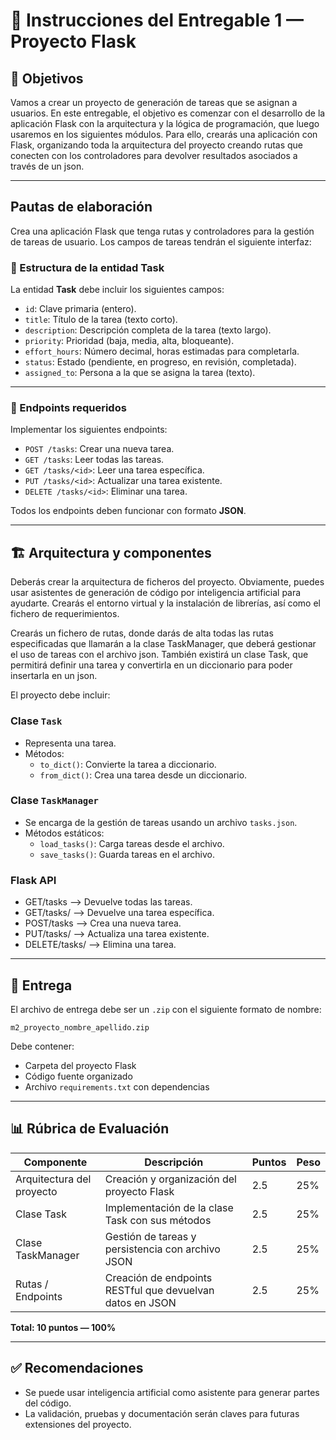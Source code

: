 
# 📘 Instrucciones del Entregable 1 — Proyecto Flask

## 🎯 Objetivos

Vamos a crear un proyecto de generación de tareas que se asignan a usuarios. En este entregable, el objetivo es comenzar con el desarrollo de la aplicación Flask con la arquitectura y la lógica de programación, que luego usaremos en los siguientes módulos. Para ello, crearás una aplicación con Flask, organizando toda la arquitectura del proyecto creando rutas que conecten con los controladores para devolver resultados asociados a través de un json.

---

## Pautas de elaboración

Crea una aplicación Flask que tenga rutas y controladores para la gestión de tareas de usuario. Los campos de tareas tendrán el siguiente interfaz:

### 📝 Estructura de la entidad Task

La entidad **Task** debe incluir los siguientes campos:

- `id`: Clave primaria (entero).
- `title`: Título de la tarea (texto corto).
- `description`: Descripción completa de la tarea (texto largo).
- `priority`: Prioridad (baja, media, alta, bloqueante).
- `effort_hours`: Número decimal, horas estimadas para completarla.
- `status`: Estado (pendiente, en progreso, en revisión, completada).
- `assigned_to`: Persona a la que se asigna la tarea (texto).

---

### 🔗 Endpoints requeridos

Implementar los siguientes endpoints:

- `POST /tasks`: Crear una nueva tarea.
- `GET /tasks`: Leer todas las tareas.
- `GET /tasks/<id>`: Leer una tarea específica.
- `PUT /tasks/<id>`: Actualizar una tarea existente.
- `DELETE /tasks/<id>`: Eliminar una tarea.

Todos los endpoints deben funcionar con formato **JSON**.

---

## 🏗️ Arquitectura y componentes

Deberás crear la arquitectura de ficheros del proyecto. Obviamente, puedes usar asistentes de generación de código por inteligencia artificial para ayudarte. Crearás el entorno virtual y la instalación de librerías, así como el fichero de requerimientos.

Crearás un fichero de rutas, donde darás de alta todas las rutas especificadas que llamarán a la clase TaskManager, que deberá gestionar el uso de tareas con el archivo json. También existirá un clase Task, que permitirá definir una tarea y convertirla en un diccionario para poder insertarla en un json.

El proyecto debe incluir:

### Clase `Task`
- Representa una tarea.
- Métodos:
  - `to_dict()`: Convierte la tarea a diccionario.
  - `from_dict()`: Crea una tarea desde un diccionario.

### Clase `TaskManager`
- Se encarga de la gestión de tareas usando un archivo `tasks.json`.
- Métodos estáticos:
  - `load_tasks()`: Carga tareas desde el archivo.
  - `save_tasks()`: Guarda tareas en el archivo.

### Flask API
 - GET/tasks --> Devuelve todas las tareas.
 - GET/tasks/<id> --> Devuelve una tarea específica.
 - POST/tasks --> Crea una nueva tarea.
 - PUT/tasks/<id> --> Actualiza una tarea existente.
 - DELETE/tasks/<id> --> Elimina una tarea.

---

## 📁 Entrega

El archivo de entrega debe ser un `.zip` con el siguiente formato de nombre:

```
m2_proyecto_nombre_apellido.zip
```

Debe contener:

- Carpeta del proyecto Flask
- Código fuente organizado
- Archivo `requirements.txt` con dependencias

---

## 📊 Rúbrica de Evaluación

| Componente              | Descripción                                                                  | Puntos | Peso |
|------------------------|-------------------------------------------------------------------------------|--------|------|
| Arquitectura del proyecto | Creación y organización del proyecto Flask                                    | 2.5    | 25%  |
| Clase Task               | Implementación de la clase Task con sus métodos                               | 2.5    | 25%  |
| Clase TaskManager        | Gestión de tareas y persistencia con archivo JSON                             | 2.5    | 25%  |
| Rutas / Endpoints        | Creación de endpoints RESTful que devuelvan datos en JSON                     | 2.5    | 25%  |

**Total: 10 puntos — 100%**

---

## ✅ Recomendaciones

- Se puede usar inteligencia artificial como asistente para generar partes del código.
- La validación, pruebas y documentación serán claves para futuras extensiones del proyecto.
